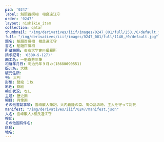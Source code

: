 ```yaml
---
pid: '0247'
label: 魁題百撰相　相良遠江守
order: '0247'
layout: nishikie_item
collection: qatar
thumbnail: "/img/derivatives/iiif/images/0247_001/full/250,/0/default.jpg"
full: "/img/derivatives/iiif/images/0247_001/full/1140,/0/default.jpg"
題名: 魁題百撰相　相良遠江守
書名: 魁題百撰相
所蔵機関: 東京大学史料編纂所
請求記号: '0380-9-(27)'
画工名: 一魁斎芳年筆
和暦年月日: 明治元年９月カ(18680090551)
版元名: 大橋
版元住所: 
判: 大判
形態: 竪絵 １枚
彩色: 錦絵
検印状況: なし
主題: 歴史画
細目: 肖像画
その他書誌事項: 雲峰散人筆記、大内義隆の臣、陶の乱の時、主人を守って討死
manifest: "/img/derivatives/iiif/0247/manifest.json"
人名: 雲峰散人/相良遠江守
検印: 
その他固有件名: 
彫師: 
地名: 
---
```

